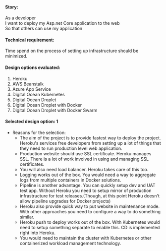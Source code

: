 #### Story:
As a developer<br/>
I want to deploy my Asp.net Core application to the web<br/>
So that others can use my application

#### Technical requirement:
Time spend on the process of setting up infrastructure should be minimized.

#### Design options evaluated:
1. Heroku
1. AWS Beanstalk
1. Azure App Service
1. Digital Ocean Kubernetes
1. Digital Ocean Droplet
1. Digital Ocean Droplet with Docker
1. Digital Ocean Droplet with Docker Swarm

#### Selected design option: 1
- Reasons for the selection:
  - The aim of the project is to provide fastest way to deploy the project. Heroku's services free developers from setting up a lot of things that they need to run production level web application. 
  - Production website should use SSL certificate. Heroku manages SSL. There is a lot of work involved in using and managing SSL certificates.
  - You will also need load balancer. Heroku takes care of this too.
  - Logging works out of the box. You would need a way to aggregate logs from multiple containers in Docker solutions.
  - Pipeline is another advantage. You can quickly setup dev and UAT test app. Without Heroku you need to setup mirror of production infrastructure for test releases.(Though, at this point Heroku doesn't allow pipeline upgrades for Docker projects)
  - Heroku also provide quick way to put website in maintenance mode. With other approaches you need to configure a way to do something similar.
  - Heroku push to deploy works out of the box. With Kubernetes would need to setup something separate to enable this. CD is implemented right into Heroku.
  - You would need to maintain the cluster with Kubernetes or other containerized workload management technology.

